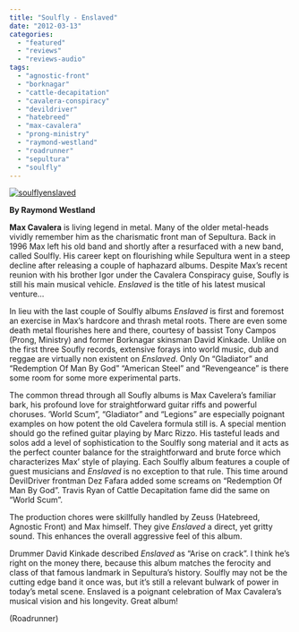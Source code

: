 ```yaml
---
title: "Soulfly - Enslaved"
date: "2012-03-13"
categories: 
  - "featured"
  - "reviews"
  - "reviews-audio"
tags: 
  - "agnostic-front"
  - "borknagar"
  - "cattle-decapitation"
  - "cavalera-conspiracy"
  - "devildriver"
  - "hatebreed"
  - "max-cavalera"
  - "prong-ministry"
  - "raymond-westland"
  - "roadrunner"
  - "sepultura"
  - "soulfly"
---
```


[![](http://www.hellbound.ca/wp-content/uploads/2012/03/soulflyenslaved.jpg "soulflyenslaved")](http://www.hellbound.ca/wp-content/uploads/2012/03/soulflyenslaved.jpg)

**By Raymond Westland**

**Max Cavalera** is living legend in metal. Many of the older metal-heads vividly remember him as the charismatic front man of Sepultura. Back in 1996 Max left his old band and shortly after a resurfaced with a new band, called Soulfly. His career kept on flourishing while Sepultura went in a steep decline after releasing a couple of haphazard albums. Despite Max’s recent reunion with his brother Igor under the Cavalera Conspiracy guise, Soufly is still his main musical vehicle. _Enslaved_ is the title of his latest musical venture…

In lieu with the last couple of Soulfly albums _Enslaved_ is first and foremost an exercise in Max’s hardcore and thrash metal roots. There are even some death metal flourishes here and there, courtesy of bassist Tony Campos (Prong, Ministry) and former Borknagar skinsman David Kinkade. Unlike on the first three Soufly records, extensive forays into world music, dub and reggae are virtually non existent on _Enslaved_. Only On “Gladiator” and “Redemption Of Man By God” “American Steel” and “Revengeance” is there some room for some more experimental parts.

The common thread through all Soufly albums is Max Cavelera’s familiar bark, his profound love for straightforward guitar riffs and powerful choruses. ‘World Scum”, “Gladiator” and “Legions” are especially poignant examples on how potent the old Cavelera formula still is. A special mention should go the refined guitar playing by Marc Rizzo. His tasteful leads and solos add a level of sophistication to the Soulfly song material and it acts as the perfect counter balance for the straightforward and brute force which characterizes Max’ style of playing. Each Soulfly album features a couple of guest musicians and _Enslaved_ is no exception to that rule. This time around DevilDriver frontman Dez Fafara added some screams on “Redemption Of Man By God”. Travis Ryan of Cattle Decapitation fame did the same on “World Scum”.

The production chores were skillfully handled by Zeuss (Hatebreed, Agnostic Front) and Max himself. They give _Enslaved_ a direct, yet gritty sound. This enhances the overall aggressive feel of this album.

Drummer David Kinkade described _Enslaved_ as “Arise on crack”. I think he’s right on the money there, because this album matches the ferocity and class of that famous landmark in Sepultura’s history. Soulfly may not be the cutting edge band it once was, but it’s still a relevant bulwark of power in today’s metal scene. Enslaved is a poignant celebration of Max Cavalera’s musical vision and his longevity. Great album!

(Roadrunner)
